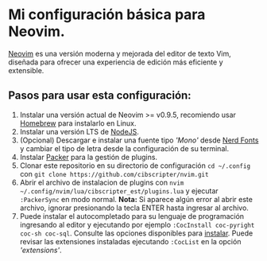 # Mi configuración básica para Neovim.

<a href="https://neovim.io/">Neovim</a> es una versión moderna y mejorada del editor de texto Vim, diseñada para ofrecer una experiencia de edición más eficiente y extensible.

## Pasos para usar esta configuración:

<ol>
  <li>Instalar una versión actual de Neovim >= v0.9.5, recomiendo usar <a href="https://docs.brew.sh/Homebrew-on-Linux#install">Homebrew</a> para instalarlo en Linux.</li>
  <li>Instalar una versión LTS de <a href="https://nodejs.org/en">NodeJS</a>.</li>
  <li>(Opcional) Descargar e instalar una fuente tipo <i>'Mono'</i> desde <a href="https://www.nerdfonts.com/font-downloads">Nerd Fonts</a> y cambiar el tipo de letra desde la configuración de su terminal. </li>
  <li> Instalar <a href="https://github.com/wbthomason/packer.nvim?tab=readme-ov-file#quickstart">Packer</a> para la gestión de plugins.</li>
  <li>Clonar este repositorio en su directorio de configuración <code>cd ~/.config</code> con <code>git clone https://github.com/cibscripter/nvim.git</code></li>
  <li> Abrir el archivo de instalacion de plugins con <code>nvim ~/.config/nvim/lua/cibscripter_est/plugins.lua</code> y ejecutar <code>:PackerSync</code> en modo normal.
    <b>Nota:</b> Si aparece algún error al abrir este archivo, ignorar presionando la tecla ENTER hasta ingresar al archivo.
  </li> 
  <li>Puede instalar el autocompletado para su lenguaje de programación ingresando al editor y ejecutando por ejemplo <code>:CocInstall coc-pyright coc-sh coc-sql</code>. Consulte las opciones disponibles para <a href="https://github.com/neoclide/coc.nvim/wiki/Using-coc-extensions#implemented-coc-extensions">instalar</a>. Puede revisar las extensiones instaladas ejecutando <code>:CocList</code> en la opción <i>'extensions'</i>.</li>
</ol>

